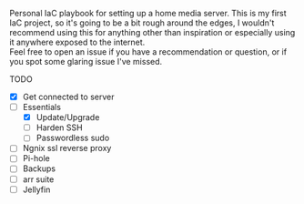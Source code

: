 Personal IaC playbook for setting up a home media server. This is my first IaC project, so it's going to be a bit rough around the edges, I wouldn't recommend using this for anything other than inspiration or especially using it anywhere exposed to the internet.  
Feel free to open an issue if you have a recommendation or question, or if you spot some glaring issue I've missed.

TODO
- [x] Get connected to server
- [ ] Essentials
  - [x] Update/Upgrade
  - [ ] Harden SSH
  - [ ] Passwordless sudo
- [ ] Ngnix ssl reverse proxy
- [ ] Pi-hole
- [ ] Backups
- [ ] arr suite
- [ ] Jellyfin